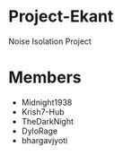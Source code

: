 # Project-Ekant
Noise Isolation Project

# Members
- Midnight1938
- Krish7-Hub
- TheDarkNight
- DyloRage
- bhargavjyoti

